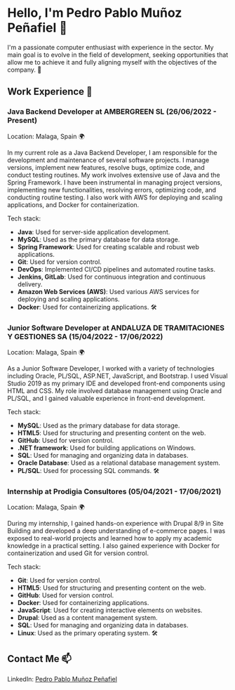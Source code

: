 # Hello, I'm Pedro Pablo Muñoz Peñafiel 👋

I'm a passionate computer enthusiast with experience in the sector. My main goal is to evolve in the field of development, seeking opportunities that allow me to achieve it and fully aligning myself with the objectives of the company. 🚀

## Work Experience 💼

### Java Backend Developer at AMBERGREEN SL (26/06/2022 - Present)
Location: Malaga, Spain 🌍

In my current role as a Java Backend Developer, I am responsible for the development and maintenance of several software projects. I manage versions, implement new features, resolve bugs, optimize code, and conduct testing routines. My work involves extensive use of Java and the Spring Framework. I have been instrumental in managing project versions, implementing new functionalities, resolving errors, optimizing code, and conducting routine testing. I also work with AWS for deploying and scaling applications, and Docker for containerization.

Tech stack: 
- **Java**: Used for server-side application development.
- **MySQL**: Used as the primary database for data storage.
- **Spring Framework**: Used for creating scalable and robust web applications.
- **Git**: Used for version control.
- **DevOps**: Implemented CI/CD pipelines and automated routine tasks.
- **Jenkins, GitLab**: Used for continuous integration and continuous delivery.
- **Amazon Web Services (AWS)**: Used various AWS services for deploying and scaling applications.
- **Docker**: Used for containerizing applications. 🛠️

### Junior Software Developer at ANDALUZA DE TRAMITACIONES Y GESTIONES SA (15/04/2022 - 17/06/2022)
Location: Malaga, Spain 🌍

As a Junior Software Developer, I worked with a variety of technologies including Oracle, PL/SQL, ASP.NET, JavaScript, and Bootstrap. I used Visual Studio 2019 as my primary IDE and developed front-end components using HTML and CSS. My role involved database management using Oracle and PL/SQL, and I gained valuable experience in front-end development.

Tech stack: 
- **MySQL**: Used as the primary database for data storage.
- **HTML5**: Used for structuring and presenting content on the web.
- **GitHub**: Used for version control.
- **.NET framework**: Used for building applications on Windows.
- **SQL**: Used for managing and organizing data in databases.
- **Oracle Database**: Used as a relational database management system.
- **PL/SQL**: Used for processing SQL commands. 🛠️

### Internship at Prodigia Consultores (05/04/2021 - 17/06/2021)
Location: Malaga, Spain 🌍

During my internship, I gained hands-on experience with Drupal 8/9 in Site Building and developed a deep understanding of e-commerce pages. I was exposed to real-world projects and learned how to apply my academic knowledge in a practical setting. I also gained experience with Docker for containerization and used Git for version control.

Tech stack: 
- **Git**: Used for version control.
- **HTML5**: Used for structuring and presenting content on the web.
- **GitHub**: Used for version control.
- **Docker**: Used for containerizing applications.
- **JavaScript**: Used for creating interactive elements on websites.
- **Drupal**: Used as a content management system.
- **SQL**: Used for managing and organizing data in databases.
- **Linux**: Used as the primary operating system. 🛠️

## Contact Me 📫
LinkedIn: [Pedro Pablo Muñoz Peñafiel](https://www.linkedin.com/in/pedromunozpenaﬁel/)

